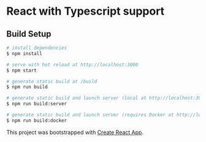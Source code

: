 # React with Typescript support

## Build Setup

```bash
# install dependencies
$ npm install

# serve with hot reload at http://localhost:3000
$ npm start

# generate static build at /build
$ npm run build

# generate static build and launch server (local at http://localhost:3000)
$ npm run build:server

# generate static build and launch server (requires Docker at http://localhost:3000)
$ npm run build:docker
```

This project was bootstrapped with [Create React App](https://github.com/facebook/create-react-app).
